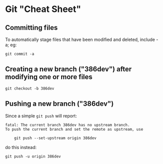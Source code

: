 Git "Cheat Sheet"
===

Committing files
---

To automatically stage files that have been modified and deleted, include -a; eg:

	git commit -a

Creating a new branch ("386dev") after modifying one or more files
---

	git checkout -b 386dev

Pushing a new branch ("386dev")
---

Since a simple `git push` will report:

	fatal: The current branch 386dev has no upstream branch.
    To push the current branch and set the remote as upstream, use
    
        git push --set-upstream origin 386dev

do this instead:

	git push -u origin 386dev

